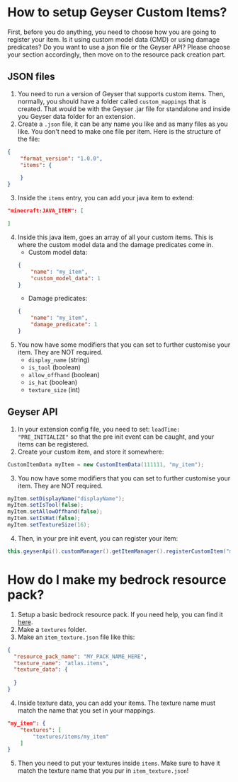 # How to setup Geyser Custom Items?
First, before you do anything, you need to choose how you are going to register your item. Is it using custom model data (CMD) or using damage predicates? Do you want to use a json file or the Geyser API? Please choose your section accordingly, then move on to the resource pack creation part.

## JSON files
1. You need to run a version of Geyser that supports custom items. Then, normally, you should have a folder called `custom_mappings` that is created. That would be with the Geyser .jar file for standalone and inside you Geyser data folder for an extension.
2. Create a `.json` file, it can be any name you like and as many files as you like. You don't need to make one file per item. Here is the structure of the file:
```json
{
    "format_version": "1.0.0",
    "items": {

    }
}
```
3. Inside the `items` entry, you can add your java item to extend:
```json
"minecraft:JAVA_ITEM": [

]
```
4. Inside this java item, goes an array of all your custom items. This is where the custom model data and the damage predicates come in.
    * Custom model data:
    ```json
    {
        "name": "my_item",
        "custom_model_data": 1
    }
    ```
    * Damage predicates:
    ```json
    {
        "name": "my_item",
        "damage_predicate": 1
    }
    ```
5. You now have some modifiers that you can set to further customise your item. They are NOT required.
    * `display_name` (string)
    * `is_tool` (boolean)
    * `allow_offhand` (boolean)
    * `is_hat` (boolean)
    * `texture_size` (int)

## Geyser API
1. In your extension config file, you need to set: `loadTime: "PRE_INITIALIZE"` so that the pre init event can be caught, and your items can be registered.
2. Create your custom item, and store it somewhere:
```java
CustomItemData myItem = new CustomItemData(111111, "my_item");
```
3. You now have some modifiers that you can set to further customise your item. They are NOT required.
```java
myItem.setDisplayName("displayName");
myItem.setIsTool(false);
myItem.setAllowOffhand(false);
myItem.setIsHat(false);
myItem.setTextureSize(16);
```
4. Then, in your pre init event, you can register your item:
```java
this.geyserApi().customManager().getItemManager().registerCustomItem("minecraft:JAVA_ITEM", myItem);
```

# How do I make my bedrock resource pack?
1. Setup a basic bedrock resource pack. If you need help, you can find it [here](https://wiki.bedrock.dev/guide/project-setup.html#rp-manifest).
2. Make a `textures` folder.
3. Make an `item_texture.json` file like this:
```json
{
  "resource_pack_name": "MY_PACK_NAME_HERE",
  "texture_name": "atlas.items",
  "texture_data": {
    
  }
}
```
4. Inside texture data, you can add your items. The texture name must match the name that you set in your mappings.
```json
"my_item": {
    "textures": [
        "textures/items/my_item"
    ]
}
```
5. Then you need to put your textures inside `items`. Make sure to have it match the texture name that you pur in `item_texture.json`!